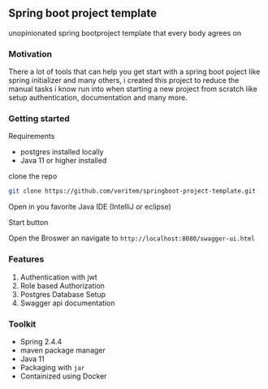 ## Spring boot project template


unopinionated spring bootproject template that every body agrees on


### Motivation

There a lot of tools that can help you get start with a spring boot poject like spring initializer and many others, i created this project to reduce the manual tasks i know run into when starting a new project from scratch like setup authentication, documentation and many more.


### Getting started


Requirements

- postgres installed locally
- Java 11 or higher installed

clone the repo

```bash
git clone https://github.com/veritem/springboot-project-template.git
```

Open in you favorite Java IDE (IntelliJ or eclipse)

Start button

Open the Broswer an navigate to `http://localhost:8080/swagger-ui.html`

### Features

1. Authentication with jwt
2. Role based Authorization
3. Postgres Database Setup
4. Swagger api documentation



### Toolkit

- Spring 2.4.4
- maven package manager
- Java 11
- Packaging with `jar`
- Containized using Docker
